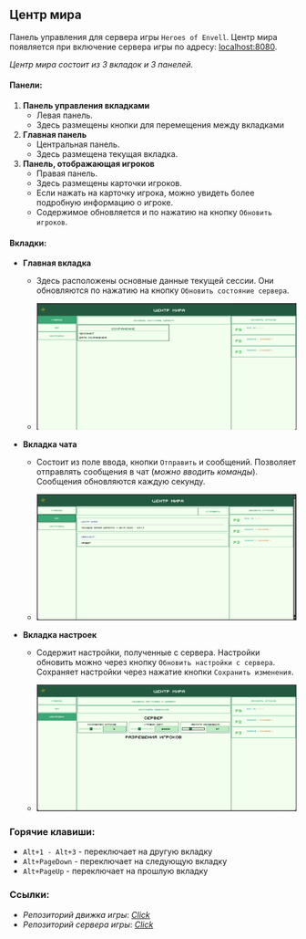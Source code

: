 ## Центр мира

Панель управления для сервера игры `Heroes of Envell`. 
Центр мира появляется при включение сервера игры по адресу: [localhost:8080](http://localhost:8080).

*Центр мира состоит из 3 вкладок и 3 панелей.*

#### Панели:

1. **Панель управления вкладками**
   - Левая панель.
   - Здесь размещены кнопки для перемещения между вкладками
2. **Главная панель**
   - Центральная панель.
   - Здесь размещена текущая вкладка.
3. **Панель, отображающая игроков**
   - Правая панель.
   - Здесь размещены карточки игроков. 
   - Если нажать на карточку игрока, можно увидеть более подробную информацию о игроке.
   - Содержимое обновляется и по нажатию на кнопку `Обновить игроков`.

#### Вкладки:

- **Главная вкладка**
  - Здесь расположены основные данные текущей сессии. Они обновляются по нажатию на кнопку `Обновить состояние сервера`.

  - ![Главное](./readme_images/main_page.png)
- **Вкладка чата**
  - Состоит из поле ввода, кнопки `Отправить` и сообщений. Позволяет отправлять сообщения в чат (*можно вводить команды*). Сообщения обновляются каждую секунду.
 
  - ![Чат](./readme_images/chat_page.png)
- **Вкладка настроек**
  - Содержит настройки, полученные с сервера. Настройки обновить можно через кнопку `Обновить настройки с сервера`. Сохраняет настройки через нажатие кнопки `Сохранить изменения`.

  - ![Настройки](./readme_images/settings_page.png)

### Горячие клавиши:

- `Alt+1 - Alt+3` - переключает на другую вкладку
- `Alt+PageDown` - переключает на следующую вкладку
- `Alt+PageUp` - переключает на прошлую вкладку

### Ссылки:

- *Репозиторий движка игры*: [*Click*](https://github.com/traeterno/Ae2D) 
- *Репозиторий сервера игры*: [*Click*](https://github.com/traeterno/EnvellServer)
